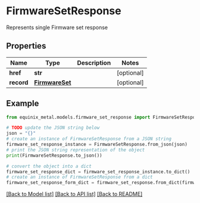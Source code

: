 # FirmwareSetResponse

Represents single Firmware set response

## Properties

Name | Type | Description | Notes
------------ | ------------- | ------------- | -------------
**href** | **str** |  | [optional] 
**record** | [**FirmwareSet**](FirmwareSet.md) |  | [optional] 

## Example

```python
from equinix_metal.models.firmware_set_response import FirmwareSetResponse

# TODO update the JSON string below
json = "{}"
# create an instance of FirmwareSetResponse from a JSON string
firmware_set_response_instance = FirmwareSetResponse.from_json(json)
# print the JSON string representation of the object
print(FirmwareSetResponse.to_json())

# convert the object into a dict
firmware_set_response_dict = firmware_set_response_instance.to_dict()
# create an instance of FirmwareSetResponse from a dict
firmware_set_response_form_dict = firmware_set_response.from_dict(firmware_set_response_dict)
```
[[Back to Model list]](../README.md#documentation-for-models) [[Back to API list]](../README.md#documentation-for-api-endpoints) [[Back to README]](../README.md)


